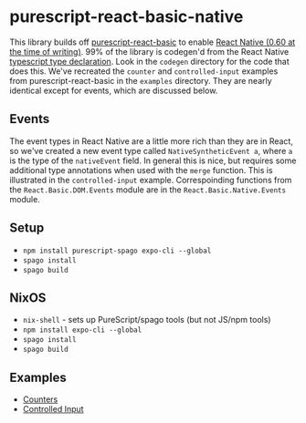 # purescript-react-basic-native

This library builds off [purescript-react-basic](https://github.com/lumihq/purescript-react-basic) to enable [React Native (0.60 at the time of writing)](https://facebook.github.io/react-native/). 99% of the library is codegen'd from the React Native [typescript type declaration](https://github.com/DefinitelyTyped/DefinitelyTyped/blob/master/types/react-native/index.d.ts).  Look in the `codegen` directory for the code that does this. We've recreated the `counter` and `controlled-input` examples from purescript-react-basic in the `examples` directory. They are nearly identical except for events, which are discussed below.

## Events

The event types in React Native are a little more rich than they are in React, so we've created a new event type called `NativeSyntheticEvent a`, where `a` is the type of the `nativeEvent` field. In general this is nice, but requires some additional type annotations when used with the `merge` function. This is illustrated in the `controlled-input` example.  Correspoinding functions from the `React.Basic.DOM.Events` module are in the `React.Basic.Native.Events` module.

## Setup

* `npm install purescript-spago expo-cli --global`
* `spago install`
* `spago build`

## NixOS

* `nix-shell` - sets up PureScript/spago tools (but not JS/npm tools)
* `npm install expo-cli --global`
* `spago install`
* `spago build`

## Examples

* [Counters](examples/counters/README.md)
* [Controlled Input](examples/controlled-input/README.md)